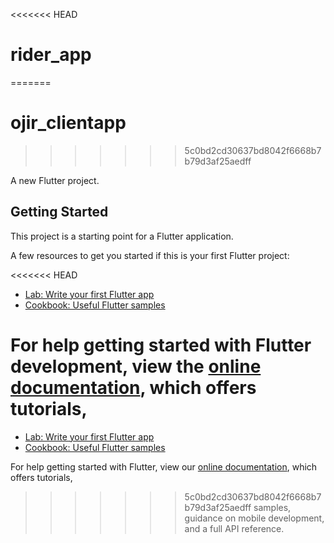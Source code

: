 <<<<<<< HEAD
# rider_app
=======
# ojir_clientapp
>>>>>>> 5c0bd2cd30637bd8042f6668b7b79d3af25aedff

A new Flutter project.

## Getting Started

This project is a starting point for a Flutter application.

A few resources to get you started if this is your first Flutter project:

<<<<<<< HEAD
- [Lab: Write your first Flutter app](https://docs.flutter.dev/get-started/codelab)
- [Cookbook: Useful Flutter samples](https://docs.flutter.dev/cookbook)

For help getting started with Flutter development, view the
[online documentation](https://docs.flutter.dev/), which offers tutorials,
=======
- [Lab: Write your first Flutter app](https://flutter.dev/docs/get-started/codelab)
- [Cookbook: Useful Flutter samples](https://flutter.dev/docs/cookbook)

For help getting started with Flutter, view our
[online documentation](https://flutter.dev/docs), which offers tutorials,
>>>>>>> 5c0bd2cd30637bd8042f6668b7b79d3af25aedff
samples, guidance on mobile development, and a full API reference.

